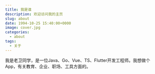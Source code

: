 ```yaml
---
title: 我是谁
description: 欢迎访问我的主页
slug: about
date: 1994-10-25 15:40:00+0000
image: cover.jpg
categories:
  - about
tags:
  - 关于
---
```


我是老卫同学，是一位Java、Go、Vue、TS、Flutter开发工程师。我想做个App，有关教育、企业、职场、工具方面的。
